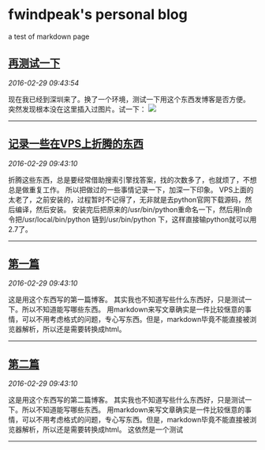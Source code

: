 # fwindpeak's personal blog

 a test of markdown page

## [再测试一下](./content/zai-ce-shi-yi-xia.html)
*2016-02-29 09:43:54*

现在我已经到深圳来了。换了一个环境，测试一下用这个东西发博客是否方便。
突然发现根本没在这里插入过图片。试一下：
![](./../assets/20160229/sz.jpg)

-------

## [记录一些在VPS上折腾的东西](./content/ji-lu-yixie-zai-vps-shang-zheteng-de-dongxi.html)
*2016-02-29 09:43:10*

折腾这些东西，总是要经常借助搜索引擎找答案，找的次数多了，也就烦了，不想总是做重复工作。
所以把做过的一些事情记录一下，加深一下印象。
VPS上面的太老了，之前安装的，过程暂时不记得了，无非就是去python官网下载源码，然后编译，然后安装。
安装完后把原来的/usr/bin/python重命名一下，然后用ln命令把/usr/local/bin/python 链到/usr/bin/python 下，这样直接输python就可以用2.7了。


-------

## [第一篇](./content/di-yi-pian.html)
*2016-02-29 09:43:10*

这是用这个东西写的第一篇博客。
其实我也不知道写些什么东西好，只是测试一下。所以不知道能写哪些东西。
用markdown来写文章确实是一件比较惬意的事情，可以不用考虑格式的问题，专心写东西。但是，markdown毕竟不能直接被浏览器解析，所以还是需要转换成html。


-------

## [第二篇](./content/di-er-pian.html)
*2016-02-29 09:43:10*

这是用这个东西写的第二篇博客。
其实我也不知道写些什么东西好，只是测试一下。所以不知道能写哪些东西。
用markdown来写文章确实是一件比较惬意的事情，可以不用考虑格式的问题，专心写东西。但是，markdown毕竟不能直接被浏览器解析，所以还是需要转换成html。
这依然是一个测试


-------

